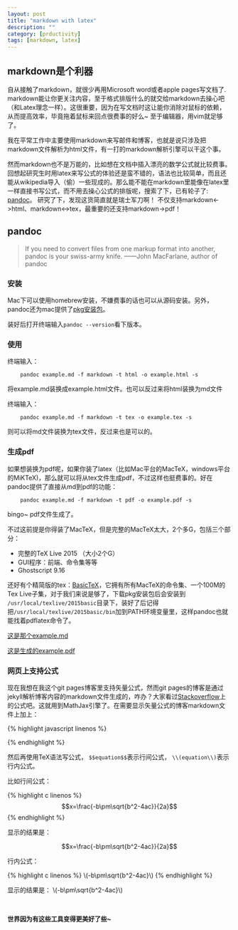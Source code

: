 ```yaml
---
layout: post
title: "markdown with latex"
description: ""
category: [prductivity]
tags: [markdown, latex]
---
```

<script type="text/javascript" src="http://cdn.mathjax.org/mathjax/latest/MathJax.js?config=default" async></script>

## markdown是个利器
自从接触了markdown，就很少再用Microsoft word或者apple pages写文档了. markdown能让你更关注内容，至于格式排版什么的就交给markdown去操心吧（和Latex理念一样）。这很重要，因为在写文档时这让能你消除对鼠标的依赖，从而提高效率，毕竟拖着鼠标来回点很费事的好么~ 至于编辑器，用vim就足够了。

我在平常工作中主要使用markdown来写邮件和博客，也就是说只涉及把markdown文件解析为html文件，有一打的markdown解析引擎可以干这个事。

然而markdown也不是万能的，比如想在文档中插入漂亮的数学公式就比较费事。回想起研究生时用latex来写公式的体验还是蛮不错的，语法也比较简单，而且还能从wikipedia导入（偷）一些现成的。那么能不能在markdown里能像在latex里一样直接书写公式，而不用去操心公式的排版呢，搜索了下，已有轮子了: [pandoc](http://pandoc.org/)。 研究了下，发现这货简直就是瑞士军刀啊！ 不仅支持markdown<->html、markdown<->tex，最重要的还支持markdown->pdf！

## pandoc
> If you need to convert files from one markup format into another, pandoc is your swiss-army knife.
——John MacFarlane, author of pandoc

### 安装
Mac下可以使用homebrew安装，不嫌费事的话也可以从源码安装。另外，pandoc还为mac提供了[pkg安装包](https://github.com/jgm/pandoc/releases/download/1.15.2/pandoc-1.15.2-osx.pkg)。

装好后打开终端输入`pandoc --version`看下版本。

### 使用
终端输入：

```>
	pandoc example.md -f markdown -t html -o example.html -s 
```

将example.md装换成example.html文件。也可以反过来将html装换为md文件

终端输入：

```>
	pandoc example.md -f markdown -t tex -o example.tex -s 
```

则可以将md文件装换为tex文件，反过来也是可以的。

### 生成pdf
如果想装换为pdf呢，如果你装了latex（比如Mac平台的MacTeX，windows平台的MiKTeX)，那么就可以将从tex文件生成pdf，不过这样也挺费事的。好在pandoc提供了直接从md到pdf的功能：

```>
	pandoc example.md -f markdown -t pdf -o example.pdf -s 
```

bingo~ pdf文件生成了。

不过这前提是你得装了MacTeX，但是完整的MacTeX太大，2个多G，包括三个部分：

- 完整的TeX Live 2015 （大小2个G）
- GUI程序：前端、命令集等等
- Ghostscript 9.16

还好有个精简版的tex：[BasicTeX](http://www.tug.org/mactex/morepackages.html)，它拥有所有MacTeX的命令集、一个100M的Tex Live子集，对于我们来说是够了，下载pkg安装包后会安装到 `/usr/local/texlive/2015basic`目录下，装好了后记得把`/usr/local/texlive/2015basic/bin`加到PATH环境变量里，这样pandoc也就能找着pdflatex命令了。

[这是那个example.md](http://mplewis.com/files/pandoc-md-latex/example.md)

[这是生成的example.pdf](http://127.0.0.1:4000/example.pdf)

### 网页上支持公式
现在我想在我这个git pages博客里支持矢量公式，然而git pages的博客是通过jekyll解析博客内容的markdown文件生成的，咋办？大家看过[Stackoverflow](http://stackoverflow.com/)上的公式吧。这就用到MathJax引擎了。在需要显示矢量公式的博客markdown文件上加上：

{% highlight javascript linenos %}
 <script type="text/javascript" src="http://cdn.mathjax.org/mathjax/latest/MathJax.js?config=default"></script>
{% endhighlight %}

然后再使用TeX语法写公式， `$$equation$$`表示行间公式， `\\(equation\\)`表示行内公式。

比如行间公式：

{% highlight c linenos %}
$$x=\frac{-b\pm\sqrt{b^2-4ac}}{2a}$$
{% endhighlight %}

显示的结果是：

$$x=\frac{-b\pm\sqrt{b^2-4ac}}{2a}$$

行内公式： 

{% highlight c linenos %}
\\(-b\pm\sqrt{b^2-4ac}\\)
{% endhighlight %}

显示的结果是： \\(-b\pm\sqrt{b^2-4ac}\\)

<br/>

**世界因为有这些工具变得更美好了些~**

